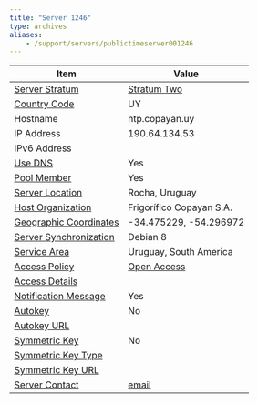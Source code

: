 ```yaml
---
title: "Server 1246"
type: archives
aliases:
    - /support/servers/publictimeserver001246
---
```


| Item | Value |
| ----- | ----- |
| [Server Stratum](/support/servers/serverstratum) | [Stratum Two](/support/servers/stratumtwotimeservers) |
| [Country Code](/support/servers/countrycode) | UY |
| Hostname |  ntp.copayan.uy  |
| IP Address |  190.64.134.53  |
| IPv6 Address | |
| [Use DNS](/support/servers/usedns) | Yes |
| [Pool Member](/support/servers/poolmember) | Yes |
| [Server Location](/support/servers/serverlocation) |  Rocha, Uruguay |
| [Host Organization](/support/servers/hostorganization) | Frigorífico Copayan S.A.  |
| [ Geographic Coordinates](/support/servers/geographiccoordinates) | -34.475229, -54.296972  |
| [Server Synchronization](/support/servers/serversynchronization) |  Debian 8 |
| [Service Area](/support/servers/servicearea) |  Uruguay, South America |
| [Access Policy](/support/servers/accesspolicy) | [Open Access](/support/servers/openaccess) |
| [Access Details](/support/servers/accessdetails) |  |
| [Notification Message](/support/servers/notificationmessage) | Yes |
| [Autokey](/support/servers/autokey) | No |
| [Autokey URL](/support/servers/autokeyurl) | |
| [Symmetric Key](/support/servers/symmetrickey) | No |
| [Symmetric Key Type](/support/servers/symmetrickeytype) | |
| [Symmetric Key URL](/support/servers/symmetrickeyurl) | |
| [Server Contact](/support/servers/servercontact) | [email](mailto:soporte@copayan.uy) |